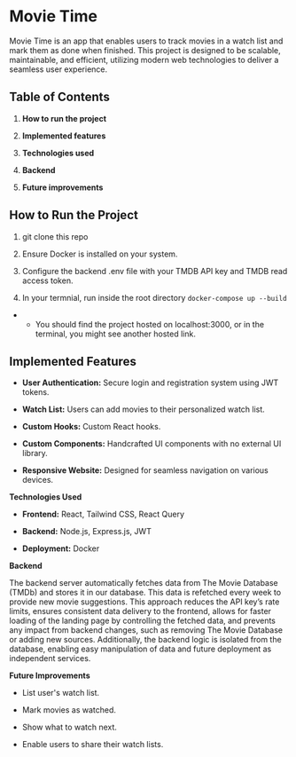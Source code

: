 # Movie Time

Movie Time is an app that enables users to track movies in a watch list and mark them as done when finished. This project is designed to be scalable, maintainable, and efficient, utilizing modern web technologies to deliver a seamless user experience.

## Table of Contents

1.  **How to run the project**
    
2.  **Implemented features**
    
3.  **Technologies used**
    
4.  **Backend**
    
5.  **Future improvements**
    

## How to Run the Project

1.  git clone this repo
    
2. Ensure Docker is installed on your system.
    
3. Configure the backend .env file with your TMDB API key and TMDB read access token.
    
4. In your termnial, run inside the root directory ```docker-compose up --build``` 
- - You should find the project hosted on localhost:3000, or in the terminal, you might see another hosted link.
    

## Implemented Features

*   **User Authentication:** Secure login and registration system using JWT tokens.
    
*   **Watch List:** Users can add movies to their personalized watch list.
    
*   **Custom Hooks:** Custom React hooks.
    
*   **Custom Components:** Handcrafted UI components with no external UI library.
    
*   **Responsive Website:** Designed for seamless navigation on various devices.
    

**Technologies Used**

*   **Frontend:** React, Tailwind CSS, React Query
    
*   **Backend:** Node.js, Express.js, JWT
    
*   **Deployment:** Docker
    

**Backend**

The backend server automatically fetches data from The Movie Database (TMDb) and stores it in our database. This data is refetched every week to provide new movie suggestions. This approach reduces the API key’s rate limits, ensures consistent data delivery to the frontend, allows for faster loading of the landing page by controlling the fetched data, and prevents any impact from backend changes, such as removing The Movie Database or adding new sources. Additionally, the backend logic is isolated from the database, enabling easy manipulation of data and future deployment as independent services.

**Future Improvements**

*   List user's watch list.
    
*   Mark movies as watched.
    
*   Show what to watch next.
    
*   Enable users to share their watch lists.

